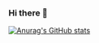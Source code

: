 ### Hi there 👋

[![Anurag's GitHub stats](https://github-readme-stats.vercel.app/api?username=Tetsujinfr&show_icons=true&theme=dark)](https://github.com/anuraghazra/github-readme-stats)

<!--
**Tetsujinfr/Tetsujinfr** is a ✨ _special_ ✨ repository because its `README.md` (this file) appears on your GitHub profile.

Here are some ideas to get you started:

- 🔭 I’m currently working on ...
- 🌱 I’m currently learning ...
- 👯 I’m looking to collaborate on ...
- 🤔 I’m looking for help with ...
- 💬 Ask me about ...
- 📫 How to reach me: ...
- 😄 Pronouns: ...
- ⚡ Fun fact: ...
-->
